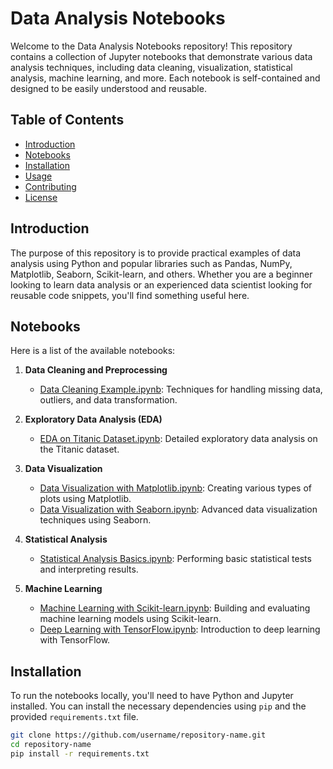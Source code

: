 # Data Analysis Notebooks

Welcome to the Data Analysis Notebooks repository! This repository contains a collection of Jupyter notebooks that demonstrate various data analysis techniques, including data cleaning, visualization, statistical analysis, machine learning, and more. Each notebook is self-contained and designed to be easily understood and reusable.

## Table of Contents

- [Introduction](#introduction)
- [Notebooks](#notebooks)
- [Installation](#installation)
- [Usage](#usage)
- [Contributing](#contributing)
- [License](#license)

## Introduction

The purpose of this repository is to provide practical examples of data analysis using Python and popular libraries such as Pandas, NumPy, Matplotlib, Seaborn, Scikit-learn, and others. Whether you are a beginner looking to learn data analysis or an experienced data scientist looking for reusable code snippets, you'll find something useful here.

## Notebooks

Here is a list of the available notebooks:

1. **Data Cleaning and Preprocessing**
   - [Data Cleaning Example.ipynb](notebooks/Data%20Cleaning%20Example.ipynb): Techniques for handling missing data, outliers, and data transformation.

2. **Exploratory Data Analysis (EDA)**
   - [EDA on Titanic Dataset.ipynb](notebooks/EDA%20on%20Titanic%20Dataset.ipynb): Detailed exploratory data analysis on the Titanic dataset.

3. **Data Visualization**
   - [Data Visualization with Matplotlib.ipynb](notebooks/Data%20Visualization%20with%20Matplotlib.ipynb): Creating various types of plots using Matplotlib.
   - [Data Visualization with Seaborn.ipynb](notebooks/Data%20Visualization%20with%20Seaborn.ipynb): Advanced data visualization techniques using Seaborn.

4. **Statistical Analysis**
   - [Statistical Analysis Basics.ipynb](notebooks/Statistical%20Analysis%20Basics.ipynb): Performing basic statistical tests and interpreting results.

5. **Machine Learning**
   - [Machine Learning with Scikit-learn.ipynb](notebooks/Machine%20Learning%20with%20Scikit-learn.ipynb): Building and evaluating machine learning models using Scikit-learn.
   - [Deep Learning with TensorFlow.ipynb](notebooks/Deep%20Learning%20with%20TensorFlow.ipynb): Introduction to deep learning with TensorFlow.

## Installation

To run the notebooks locally, you'll need to have Python and Jupyter installed. You can install the necessary dependencies using `pip` and the provided `requirements.txt` file.

```bash
git clone https://github.com/username/repository-name.git
cd repository-name
pip install -r requirements.txt
